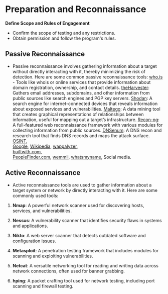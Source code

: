 # Preparation and Reconnaissance

**Define Scope and Rules of Engagement**
- Confirm the scope of testing and any restrictions.
- Obtain permission and follow the program's rules.

## **Passive Reconnaissance**
- Passive reconnaissance involves gathering information about a target without directly interacting with it, thereby minimizing the risk of detection. 
Here are some common passive reconnaissance tools: 
 [who.is](https://who.is/) - Tools like whois or online services that provide information about domain registration, ownership, and contact details.
 [theHarvester](https://www.kali.org/tools/theharvester/): Gathers email addresses, subdomains, and other information from public sources like search engines and PGP key servers.
 [Shodan](https://www.shodan.io/): A search engine for internet-connected devices that reveals information about exposed services and vulnerabilities.
 [Maltego](https://www.maltego.com/): A data mining tool that creates graphical representations of relationships between information, useful for mapping out a target’s infrastructure.
 [Recon-ng](https://www.kali.org/tools/recon-ng/): A full-featured web reconnaissance framework with various modules for collecting information from public sources.
 [DNSenum](https://www.kali.org/tools/dnsenum/): A DNS recon and research tool that finds DNS records and maps the attack surface.
 [OSINT](https://osintframework.com/),  
 [Google](https://support.google.com/websearch/answer/35890), 
 [Wikipedia](https://www.wikipedia.org/), 
 [wappalyzer](https://www.wappalyzer.com/),  
 [builtwith.com](https://builtwith.com/),  
 [PeopleFinder.com](https://www.peoplefinder.com/), 
 [wemmii](https://webmii.com/), 
 [whatsmyname](https://whatsmyname.app/),
 Social media.

## **Active Reconnaissance**

- Active reconnaissance tools are used to gather information about a target system or network by directly interacting with it. Here are some commonly used tools:

1. **Nmap**: A powerful network scanner used for discovering hosts, services, and vulnerabilities.

2. **Nessus**: A vulnerability scanner that identifies security flaws in systems and applications.

3. **Nikto**: A web server scanner that detects outdated software and configuration issues.

4. **Metasploit**: A penetration testing framework that includes modules for scanning and exploiting vulnerabilities.

5. **Netcat**: A versatile networking tool for reading and writing data across network connections, often used for banner grabbing.

6. **hping**: A packet crafting tool used for network testing, including port scanning and firewall testing.


